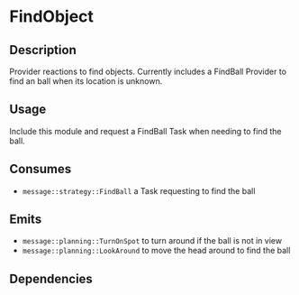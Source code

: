 # FindObject

## Description

Provider reactions to find objects. Currently includes a FindBall Provider to find an ball when its location is unknown.

## Usage

Include this module and request a FindBall Task when needing to find the ball.

## Consumes

- `message::strategy::FindBall` a Task requesting to find the ball

## Emits

- `message::planning::TurnOnSpot` to turn around if the ball is not in view
- `message::planning::LookAround` to move the head around to find the ball

## Dependencies
